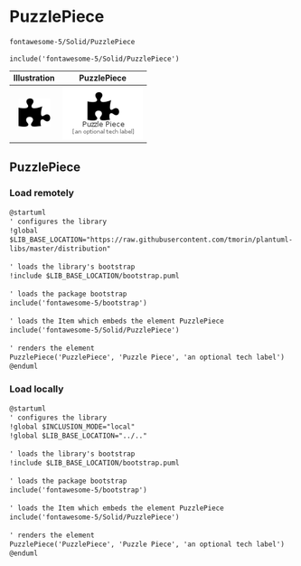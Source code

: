 # PuzzlePiece


```text
fontawesome-5/Solid/PuzzlePiece
```

```text
include('fontawesome-5/Solid/PuzzlePiece')
```



| Illustration | PuzzlePiece |
| :---: | :---: |
| ![illustration for Illustration](../../fontawesome-5/Solid/PuzzlePiece.png) | ![illustration for PuzzlePiece](../../fontawesome-5/Solid/PuzzlePiece.Local.png) |




## PuzzlePiece

### Load remotely
```plantuml
@startuml
' configures the library
!global $LIB_BASE_LOCATION="https://raw.githubusercontent.com/tmorin/plantuml-libs/master/distribution"

' loads the library's bootstrap
!include $LIB_BASE_LOCATION/bootstrap.puml

' loads the package bootstrap
include('fontawesome-5/bootstrap')

' loads the Item which embeds the element PuzzlePiece
include('fontawesome-5/Solid/PuzzlePiece')

' renders the element
PuzzlePiece('PuzzlePiece', 'Puzzle Piece', 'an optional tech label')
@enduml
```

### Load locally
```plantuml
@startuml
' configures the library
!global $INCLUSION_MODE="local"
!global $LIB_BASE_LOCATION="../.."

' loads the library's bootstrap
!include $LIB_BASE_LOCATION/bootstrap.puml

' loads the package bootstrap
include('fontawesome-5/bootstrap')

' loads the Item which embeds the element PuzzlePiece
include('fontawesome-5/Solid/PuzzlePiece')

' renders the element
PuzzlePiece('PuzzlePiece', 'Puzzle Piece', 'an optional tech label')
@enduml
```


